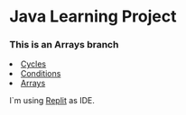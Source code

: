 <head>
  <h1>Java Learning Project</h1>
  <div><h3>This is an Arrays branch</h3></div>
  </head>
 <body>
  <li> <a href="https://github.com/shatcung/javaLearn/tree/Cycles">Cycles</a></li>
  <li> <a href="https://github.com/shatcung/javaLearn/tree/Conditions">Conditions</a></li>
  <li> <a href="https://github.com/shatcung/javaLearn/tree/Arrays_branch">Arrays</a></li>
  
  I`m using <a href="https://replit.com/~">Replit</a> as IDE.
